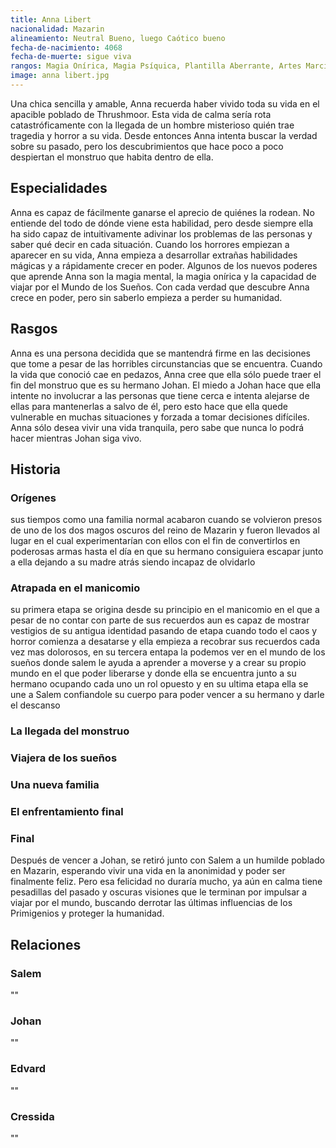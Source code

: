 ```yaml
---
title: Anna Libert
nacionalidad: Mazarin
alineamiento: Neutral Bueno, luego Caótico bueno
fecha-de-nacimiento: 4068
fecha-de-muerte: sigue viva
rangos: Magia Onírica, Magia Psíquica, Plantilla Aberrante, Artes Marciales
image: anna libert.jpg
---
```


Una chica sencilla y amable, Anna recuerda haber vivido toda su vida en el apacible poblado de Thrushmoor. Esta vida de calma sería rota catastróficamente con la llegada de un hombre misterioso quién trae tragedia y horror a su vida. Desde entonces Anna intenta buscar la verdad sobre su pasado, pero los descubrimientos que hace poco a poco despiertan el monstruo que habita dentro de ella.

## Especialidades

Anna es capaz de fácilmente ganarse el aprecio de quiénes la rodean. No entiende del todo de dónde viene esta habilidad, pero desde siempre ella ha sido capaz de intuitivamente adivinar los problemas de las personas y saber qué decir en cada situación. Cuando los horrores empiezan a aparecer en su vida, Anna empieza a desarrollar extrañas habilidades mágicas y a rápidamente crecer en poder. Algunos de los nuevos poderes que aprende Anna son la magia mental, la magia onírica y la capacidad de viajar por el Mundo de los Sueños. Con cada verdad que descubre Anna crece en poder, pero sin saberlo empieza a perder su humanidad.

## Rasgos

Anna es una persona decidida que se mantendrá firme en las decisiones que tome a pesar de las horribles circunstancias que se encuentra. Cuando la vida que conoció cae en pedazos, Anna cree que ella sólo puede traer el fin del monstruo que es su hermano Johan. El miedo a Johan hace que ella intente no involucrar a las personas que tiene cerca e intenta alejarse de ellas para mantenerlas a salvo de él, pero esto hace que ella quede vulnerable en muchas situaciones y forzada a tomar decisiones difíciles. Anna sólo desea vivir una vida tranquila, pero sabe que nunca lo podrá hacer mientras Johan siga vivo.

## Historia

### Orígenes

sus tiempos como una familia normal acabaron cuando se volvieron presos de uno de los dos magos oscuros del reino de Mazarin y fueron llevados al lugar en el cual experimentarían con ellos con el fin de convertirlos en poderosas armas hasta el día en que su hermano consiguiera escapar junto a ella dejando a su madre atrás siendo incapaz de olvidarlo 

### Atrapada en el manicomio

su primera etapa se origina desde su principio en el manicomio en el que a pesar de no contar con parte de sus recuerdos aun es capaz de mostrar vestigios de su antigua identidad pasando de etapa cuando todo el caos y horror comienza a desatarse y ella empieza a recobrar sus recuerdos cada vez mas dolorosos, en su tercera entapa la podemos ver en el mundo de los sueños donde salem le ayuda a aprender a moverse y a crear su propio mundo en el que poder liberarse y donde ella se encuentra junto a su hermano ocupando cada uno un rol opuesto y en su ultima etapa ella se une a Salem confiandole su cuerpo para poder vencer a su hermano y darle el descanso

### La llegada del monstruo

### Viajera de los sueños

### Una nueva familia

### El enfrentamiento final

### Final

Después de vencer a Johan, se retiró junto con Salem a un humilde poblado en Mazarin, esperando vivir una vida en la anonimidad y poder ser finalmente feliz. Pero esa felicidad no duraría mucho, ya aún en calma tiene pesadillas del pasado y oscuras visiones que le terminan por impulsar a viajar por el mundo, buscando derrotar las últimas influencias de los Primigenios y proteger la humanidad.

## Relaciones

### Salem

""

### Johan

""

### Edvard

""

### Cressida

""
